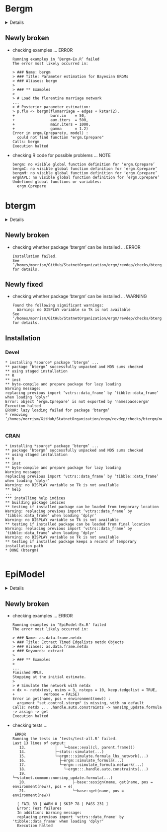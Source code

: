 # Bergm

<details>

* Version: 5.0.2
* GitHub: NA
* Source code: https://github.com/cran/Bergm
* Date/Publication: 2020-11-12 22:20:03 UTC
* Number of recursive dependencies: 37

Run `revdep_details(, "Bergm")` for more info

</details>

## Newly broken

*   checking examples ... ERROR
    ```
    Running examples in ‘Bergm-Ex.R’ failed
    The error most likely occurred in:
    
    > ### Name: bergm
    > ### Title: Parameter estimation for Bayesian ERGMs
    > ### Aliases: bergm
    > 
    > ### ** Examples
    > 
    > # Load the florentine marriage network
    ...
    > # Posterior parameter estimation:
    > p.flo <- bergm(flomarriage ~ edges + kstar(2),
    +                burn.in    = 50,
    +                aux.iters  = 500,
    +                main.iters = 1000,
    +                gamma      = 1.2)
    Error in ergm.Cprepare(y, model) : 
      could not find function "ergm.Cprepare"
    Calls: bergm
    Execution halted
    ```

*   checking R code for possible problems ... NOTE
    ```
    bergm: no visible global function definition for ‘ergm.Cprepare’
    bergmC: no visible global function definition for ‘ergm.Cprepare’
    bergmM: no visible global function definition for ‘ergm.Cprepare’
    ergmAPL: no visible global function definition for ‘ergm.Cprepare’
    Undefined global functions or variables:
      ergm.Cprepare
    ```

# btergm

<details>

* Version: 1.9.13
* GitHub: https://github.com/leifeld/btergm
* Source code: https://github.com/cran/btergm
* Date/Publication: 2020-10-26 14:30:02 UTC
* Number of recursive dependencies: 71

Run `revdep_details(, "btergm")` for more info

</details>

## Newly broken

*   checking whether package ‘btergm’ can be installed ... ERROR
    ```
    Installation failed.
    See ‘/homes/morrism/GitHub/StatnetOrganization/ergm/revdep/checks/btergm/new/btergm.Rcheck/00install.out’ for details.
    ```

## Newly fixed

*   checking whether package ‘btergm’ can be installed ... WARNING
    ```
    Found the following significant warnings:
      Warning: no DISPLAY variable so Tk is not available
    See ‘/homes/morrism/GitHub/StatnetOrganization/ergm/revdep/checks/btergm/old/btergm.Rcheck/00install.out’ for details.
    ```

## Installation

### Devel

```
* installing *source* package ‘btergm’ ...
** package ‘btergm’ successfully unpacked and MD5 sums checked
** using staged installation
** R
** inst
** byte-compile and prepare package for lazy loading
Warning message:
replacing previous import ‘vctrs::data_frame’ by ‘tibble::data_frame’ when loading ‘dplyr’ 
Error: object ‘ergm.Cprepare’ is not exported by 'namespace:ergm'
Execution halted
ERROR: lazy loading failed for package ‘btergm’
* removing ‘/homes/morrism/GitHub/StatnetOrganization/ergm/revdep/checks/btergm/new/btergm.Rcheck/btergm’


```
### CRAN

```
* installing *source* package ‘btergm’ ...
** package ‘btergm’ successfully unpacked and MD5 sums checked
** using staged installation
** R
** inst
** byte-compile and prepare package for lazy loading
Warning message:
replacing previous import ‘vctrs::data_frame’ by ‘tibble::data_frame’ when loading ‘dplyr’ 
Warning: no DISPLAY variable so Tk is not available
** help
...
*** installing help indices
** building package indices
** testing if installed package can be loaded from temporary location
Warning: replacing previous import ‘vctrs::data_frame’ by ‘tibble::data_frame’ when loading ‘dplyr’
Warning: no DISPLAY variable so Tk is not available
** testing if installed package can be loaded from final location
Warning: replacing previous import ‘vctrs::data_frame’ by ‘tibble::data_frame’ when loading ‘dplyr’
Warning: no DISPLAY variable so Tk is not available
** testing if installed package keeps a record of temporary installation path
* DONE (btergm)


```
# EpiModel

<details>

* Version: 2.0.3
* GitHub: https://github.com/statnet/EpiModel
* Source code: https://github.com/cran/EpiModel
* Date/Publication: 2020-11-09 21:40:13 UTC
* Number of recursive dependencies: 102

Run `revdep_details(, "EpiModel")` for more info

</details>

## Newly broken

*   checking examples ... ERROR
    ```
    Running examples in ‘EpiModel-Ex.R’ failed
    The error most likely occurred in:
    
    > ### Name: as.data.frame.netdx
    > ### Title: Extract Timed Edgelists netdx Objects
    > ### Aliases: as.data.frame.netdx
    > ### Keywords: extract
    > 
    > ### ** Examples
    > 
    ...
    Finished MPLE.
    Stopping at the initial estimate.
    > 
    > # Simulate the network with netdx
    > dx <- netdx(est, nsims = 3, nsteps = 10, keep.tedgelist = TRUE,
    +             verbose = FALSE)
    Error in get(name, pos = environment(new)) : 
      argument "set.control.stergm" is missing, with no default
    Calls: netdx ... .handle.auto.constraints -> nonsimp_update.formula -> assign -> get
    Execution halted
    ```

*   checking tests ...
    ```
     ERROR
    Running the tests in ‘tests/test-all.R’ failed.
    Last 13 lines of output:
       13.             │   └─base::eval(cl, parent.frame())
       14.             ├─stats::simulate(...)
       15.             └─ergm:::simulate.formula_lhs_network(...)
       16.               ├─ergm::simulate_formula(...)
       17.               └─ergm:::simulate_formula.network(...)
       18.                 └─ergm:::.handle.auto.constraints(...)
       19.                   └─statnet.common::nonsimp_update.formula(...)
       20.                     ├─base::assign(name, get(name, pos = environment(new)), pos = e)
       21.                     └─base::get(name, pos = environment(new))
      
      [ FAIL 33 | WARN 0 | SKIP 78 | PASS 231 ]
      Error: Test failures
      In addition: Warning message:
      replacing previous import 'vctrs::data_frame' by 'tibble::data_frame' when loading 'dplyr' 
      Execution halted
    ```

